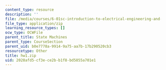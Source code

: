 ```yaml
---
content_type: resource
description: ''
file: /media/courses/6-01sc-introduction-to-electrical-engineering-and-computer-science-i-spring-2011/2028afd5cf3ece2bb1f8bd5855a701e1_hw1.zip
file_type: application/zip
learning_resource_types: []
ocw_type: OCWFile
parent_title: State Machines
parent_type: CourseSection
parent_uid: b0e7778a-9914-9a75-aa7b-17b290520cb3
resourcetype: Other
title: hw1.zip
uid: 2028afd5-cf3e-ce2b-b1f8-bd5855a701e1
---
```

